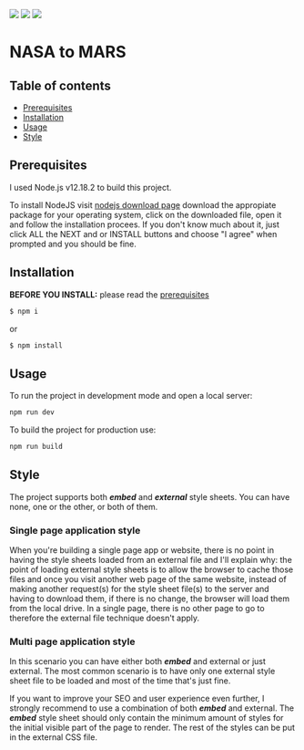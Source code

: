 ![](https://github.com/marianzburlea/pug-starter/blob/995a63f1f10c3ec7112941e6c77a95330557ef16/gulp/arrow-flashing.gif) ![](https://github.com/marianzburlea/pug-starter/blob/995a63f1f10c3ec7112941e6c77a95330557ef16/gulp/arrow-flashing.gif) ![](https://github.com/marianzburlea/pug-starter/blob/995a63f1f10c3ec7112941e6c77a95330557ef16/gulp/arrow-flashing.gif)

# NASA to MARS

## Table of contents

- [Prerequisites](#prerequisites)
- [Installation](#installation)
- [Usage](#usage)
- [Style](#style)

## Prerequisites

I used Node.js v12.18.2 to build this project.

To install NodeJS visit [nodejs download page](https://nodejs.org/en/download/) download the appropiate package for your operating system, click on the downloaded file, open it and follow the installation procees. If you don't know much about it, just click ALL the NEXT and or INSTALL buttons and choose "I agree" when prompted and you should be fine.

## Installation

**BEFORE YOU INSTALL:** please read the [prerequisites](#prerequisites)

```bash
$ npm i
```

or

```bash
$ npm install
```

## Usage

To run the project in development mode and open a local server:

```bash
npm run dev
```

To build the project for production use:

```bash
npm run build
```


## Style

The project supports both **_embed_** and **_external_** style sheets. You can have none, one or the other, or both of them.

### Single page application style

When you're building a single page app or website, there is no point in having the style sheets loaded from an external file and I'll explain why: the point of loading external style sheets is to allow the browser to cache those files and once you visit another web page of the same website, instead of making another request(s) for the style sheet file(s) to the server and having to download them, if there is no change, the browser will load them from the local drive. In a single page, there is no other page to go to therefore the external file technique doesn't apply.

### Multi page application style

In this scenario you can have either both **_embed_** and external or just external. The most common scenario is to have only one external style sheet file to be loaded and most of the time that's just fine.

If you want to improve your SEO and user experience even further, I strongly recommend to use a combination of both **_embed_** and external. The **_embed_** style sheet should only contain the minimum amount of styles for the initial visible part of the page to render. The rest of the styles can be put in the external CSS file.

